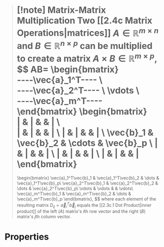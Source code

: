 >[!note] Matrix-Matrix Multiplication
>Two [[2.4c Matrix Operations|matrices]] $A \in \mathbb{R}^{m \times n}$ and $B \in \mathbb{R}^{n \times p}$ can be multiplied to create a matrix $A \times B \in \mathbb{R}^{m \times p}$,
>$$
>AB=
>\begin{bmatrix}  
>----\vec{a}_1^T---- \\  
>----\vec{a}_2^T---- \\
>\vdots \\  
>----\vec{a}_m^T----
>\end{bmatrix}
>\begin{bmatrix}  
>| & | &  & | \\  
>| & | &  & | \\
>| & | &  & | \\
>\vec{b}_1 & \vec{b}_2 & \cdots & \vec{b}_p \\ 
>| & | &  & | \\
>| & | &  & | \\
>| & | &  & |
>\end{bmatrix}
>=
>\begin{bmatrix}
>\vec{a}_1^T\vec{b}_1 & \vec{a}_1^T\vec{b}_2 & \dots & \vec{a}_1^T\vec{b}_p\\
>\vec{a}_2^T\vec{b}_1 & \vec{a}_2^T\vec{b}_2 & \dots & \vec{a}_2^T\vec{b}_p\\
>\vdots & \vdots & & \vdots\\
>\vec{a}_m^T\vec{b}_1 & \vec{a}_m^T\vec{b}_2 & \dots & \vec{a}_m^T\vec{b}_p
>\end{bmatrix},
>$$
>where each element of the resulting matrix $D_{ij} = \vec{a}_i^T\vec{b}_j$ equals the [[2.3c.1 Dot Product|inner product]] of the left ($A$) matrix's $i$th row vector and the right ($B$) matrix's $j$th column vector.

# Properties